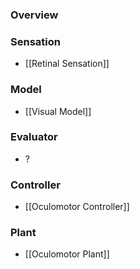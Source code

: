 ### Overview

### Sensation
- [[Retinal Sensation]]
### Model
- [[Visual Model]]
### Evaluator
- ?
### Controller
- [[Oculomotor Controller]]
### Plant
- [[Oculomotor Plant]]